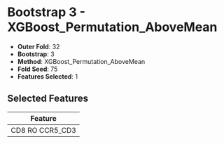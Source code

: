 # Bootstrap 3 - XGBoost_Permutation_AboveMean

- **Outer Fold**: 32
- **Bootstrap**: 3
- **Method**: XGBoost_Permutation_AboveMean
- **Fold Seed**: 75
- **Features Selected**: 1

## Selected Features

| Feature |
|---------|
| CD8 RO CCR5_CD3 |

